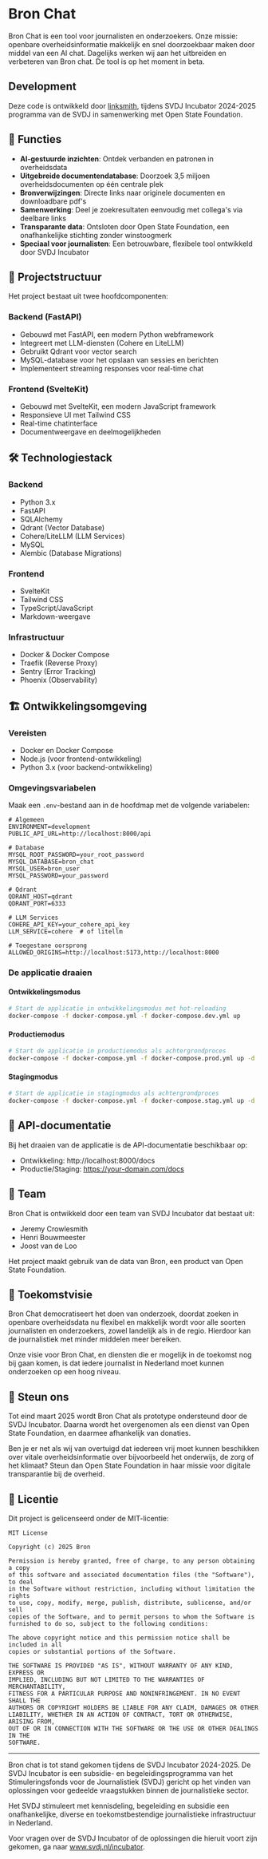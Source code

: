 # Bron Chat

Bron Chat is een tool voor journalisten en onderzoekers. Onze missie: openbare overheidsinformatie makkelijk en snel doorzoekbaar maken door middel van een AI chat. Dagelijks werken wij aan het uitbreiden en verbeteren van Bron chat. De tool is op het moment in beta.

## Development

Deze code is ontwikkeld door [linksmith](https://github.com/linksmith), tijdens SVDJ Incubator 2024-2025 programma van de SVDJ in samenwerking met Open State Foundation.

## 🌟 Functies

- **AI-gestuurde inzichten**: Ontdek verbanden en patronen in overheidsdata
- **Uitgebreide documentendatabase**: Doorzoek 3,5 miljoen overheidsdocumenten op één centrale plek
- **Bronverwijzingen**: Directe links naar originele documenten en downloadbare pdf's
- **Samenwerking**: Deel je zoekresultaten eenvoudig met collega's via deelbare links
- **Transparante data**: Ontsloten door Open State Foundation, een onafhankelijke stichting zonder winstoogmerk
- **Speciaal voor journalisten**: Een betrouwbare, flexibele tool ontwikkeld door SVDJ Incubator

## 🚀 Projectstructuur

Het project bestaat uit twee hoofdcomponenten:

### Backend (FastAPI)

- Gebouwd met FastAPI, een modern Python webframework
- Integreert met LLM-diensten (Cohere en LiteLLM)
- Gebruikt Qdrant voor vector search
- MySQL-database voor het opslaan van sessies en berichten
- Implementeert streaming responses voor real-time chat

### Frontend (SvelteKit)

- Gebouwd met SvelteKit, een modern JavaScript framework
- Responsieve UI met Tailwind CSS
- Real-time chatinterface
- Documentweergave en deelmogelijkheden

## 🛠️ Technologiestack

### Backend
- Python 3.x
- FastAPI
- SQLAlchemy
- Qdrant (Vector Database)
- Cohere/LiteLLM (LLM Services)
- MySQL
- Alembic (Database Migrations)

### Frontend
- SvelteKit
- Tailwind CSS
- TypeScript/JavaScript
- Markdown-weergave

### Infrastructuur
- Docker & Docker Compose
- Traefik (Reverse Proxy)
- Sentry (Error Tracking)
- Phoenix (Observability)

## 🏗️ Ontwikkelingsomgeving

### Vereisten
- Docker en Docker Compose
- Node.js (voor frontend-ontwikkeling)
- Python 3.x (voor backend-ontwikkeling)

### Omgevingsvariabelen
Maak een `.env`-bestand aan in de hoofdmap met de volgende variabelen:

```
# Algemeen
ENVIRONMENT=development
PUBLIC_API_URL=http://localhost:8000/api

# Database
MYSQL_ROOT_PASSWORD=your_root_password
MYSQL_DATABASE=bron_chat
MYSQL_USER=bron_user
MYSQL_PASSWORD=your_password

# Qdrant
QDRANT_HOST=qdrant
QDRANT_PORT=6333

# LLM Services
COHERE_API_KEY=your_cohere_api_key
LLM_SERVICE=cohere  # of litellm

# Toegestane oorsprong
ALLOWED_ORIGINS=http://localhost:5173,http://localhost:8000
```

### De applicatie draaien

#### Ontwikkelingsmodus
```bash
# Start de applicatie in ontwikkelingsmodus met hot-reloading
docker-compose -f docker-compose.yml -f docker-compose.dev.yml up
```

#### Productiemodus
```bash
# Start de applicatie in productiemodus als achtergrondproces
docker-compose -f docker-compose.yml -f docker-compose.prod.yml up -d
```

#### Stagingmodus
```bash
# Start de applicatie in stagingmodus als achtergrondproces
docker-compose -f docker-compose.yml -f docker-compose.stag.yml up -d
```

## 📝 API-documentatie

Bij het draaien van de applicatie is de API-documentatie beschikbaar op:
- Ontwikkeling: http://localhost:8000/docs
- Productie/Staging: https://your-domain.com/docs

## 👥 Team

Bron Chat is ontwikkeld door een team van SVDJ Incubator dat bestaat uit:
- Jeremy Crowlesmith
- Henri Bouwmeester
- Joost van de Loo

Het project maakt gebruik van de data van Bron, een product van Open State Foundation.

## 🔮 Toekomstvisie

Bron Chat democratiseert het doen van onderzoek, doordat zoeken in openbare overheidsdata nu flexibel en makkelijk wordt voor alle soorten journalisten en onderzoekers, zowel landelijk als in de regio. Hierdoor kan de journalistiek met minder middelen meer bereiken.

Onze visie voor Bron Chat, en diensten die er mogelijk in de toekomst nog bij gaan komen, is dat iedere journalist in Nederland moet kunnen onderzoeken op een hoog niveau.

## 🤝 Steun ons

Tot eind maart 2025 wordt Bron Chat als prototype ondersteund door de SVDJ Incubator. Daarna wordt het overgenomen als een dienst van Open State Foundation, en daarmee afhankelijk van donaties.

Ben je er net als wij van overtuigd dat iedereen vrij moet kunnen beschikken over vitale overheidsinformatie over bijvoorbeeld het onderwijs, de zorg of het klimaat? Steun dan Open State Foundation in haar missie voor digitale transparantie bij de overheid.

## 📄 Licentie

Dit project is gelicenseerd onder de MIT-licentie:

```
MIT License

Copyright (c) 2025 Bron

Permission is hereby granted, free of charge, to any person obtaining a copy
of this software and associated documentation files (the "Software"), to deal
in the Software without restriction, including without limitation the rights
to use, copy, modify, merge, publish, distribute, sublicense, and/or sell
copies of the Software, and to permit persons to whom the Software is
furnished to do so, subject to the following conditions:

The above copyright notice and this permission notice shall be included in all
copies or substantial portions of the Software.

THE SOFTWARE IS PROVIDED "AS IS", WITHOUT WARRANTY OF ANY KIND, EXPRESS OR
IMPLIED, INCLUDING BUT NOT LIMITED TO THE WARRANTIES OF MERCHANTABILITY,
FITNESS FOR A PARTICULAR PURPOSE AND NONINFRINGEMENT. IN NO EVENT SHALL THE
AUTHORS OR COPYRIGHT HOLDERS BE LIABLE FOR ANY CLAIM, DAMAGES OR OTHER
LIABILITY, WHETHER IN AN ACTION OF CONTRACT, TORT OR OTHERWISE, ARISING FROM,
OUT OF OR IN CONNECTION WITH THE SOFTWARE OR THE USE OR OTHER DEALINGS IN THE
SOFTWARE.
``` 


---

Bron chat is tot stand gekomen tijdens de SVDJ Incubator 2024-2025. De SVDJ Incubator is een subsidie- en begeleidingsprogramma van het Stimuleringsfonds voor de Journalistiek (SVDJ) gericht op het vinden van oplossingen voor gedeelde vraagstukken binnen de journalistieke sector. 

Het SVDJ stimuleert met kennisdeling, begeleiding en subsidie een onafhankelijke, diverse en toekomstbestendige journalistieke infrastructuur in Nederland. 

Voor vragen over de SVDJ Incubator of de oplossingen die hieruit voort zijn gekomen, ga naar www.svdj.nl/incubator. 
